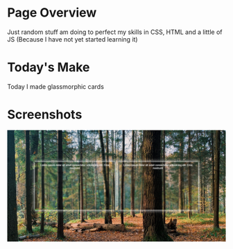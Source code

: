 
# Page Overview

Just random stuff am doing to perfect my skills in CSS, HTML  and a little of JS (Because I have not yet started learning it)


# Today's Make
Today I made glassmorphic cards


# Screenshots
![](CSS/Images/Screenshot.png)